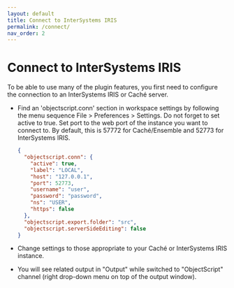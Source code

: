 ```yaml
---
layout: default
title: Connect to InterSystems IRIS
permalink: /connect/
nav_order: 2
---
```

# Connect to InterSystems IRIS

To be able to use many of the plugin features, you first need to configure the connection to an InterSystems IRIS or Caché server.

* Find an 'objectscript.conn' section in workspace settings by following the menu sequence File > Preferences > Settings. Do not forget to set active to true. Set port to the web port of the instance you want to connect to. By default, this is 57772 for Caché/Ensemble and 52773 for InterSystems IRIS.
  
  ```json
  {
    "objectscript.conn": {
      "active": true,
      "label": "LOCAL",
      "host": "127.0.0.1",
      "port": 52773,
      "username": "user",
      "password": "password",
      "ns": "USER",
      "https": false
    },
    "objectscript.export.folder": "src", 
    "objectscript.serverSideEditing": false
  }
  ```

*	Change settings to those appropriate to your Caché or InterSystems IRIS instance.
* You will see related output in "Output" while switched to "ObjectScript" channel (right drop-down menu on top of the output window).